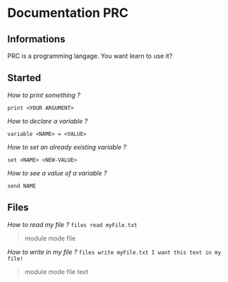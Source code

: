 # Documentation PRC

## Informations

PRC is a programming langage.
You want learn to use it?


## Started

*How to print something ?*

`print <YOUR ARGUMENT>`

*How to declare a variable ?*

`variable <NAME> = <VALUE>`

*How to set an already existing variable ?*

`set <NAME> <NEW-VALUE>`

*How to see a value of a variable ?*

`send NAME`


## Files

*How to read my file ?*
`files read myFile.txt`
>module mode file


*How to write in my file ?*
`files write myFile.txt I want this text in my file!`
>module mode file text
